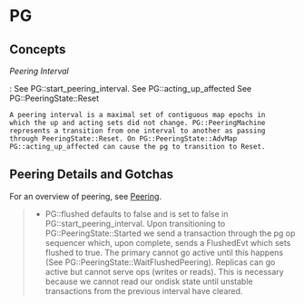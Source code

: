 # PG

## Concepts

*Peering Interval*

:   See PG::start_peering_interval. See PG::acting_up_affected See
    PG::PeeringState::Reset

    A peering interval is a maximal set of contiguous map epochs in
    which the up and acting sets did not change. PG::PeeringMachine
    represents a transition from one interval to another as passing
    through PeeringState::Reset. On PG::PeeringState::AdvMap
    PG::acting_up_affected can cause the pg to transition to Reset.

## Peering Details and Gotchas

For an overview of peering, see [Peering](../../peering).

> -   PG::flushed defaults to false and is set to false in
>     PG::start_peering_interval. Upon transitioning to
>     PG::PeeringState::Started we send a transaction through the pg op
>     sequencer which, upon complete, sends a FlushedEvt which sets
>     flushed to true. The primary cannot go active until this happens
>     (See PG::PeeringState::WaitFlushedPeering). Replicas can go active
>     but cannot serve ops (writes or reads). This is necessary because
>     we cannot read our ondisk state until unstable transactions from
>     the previous interval have cleared.
